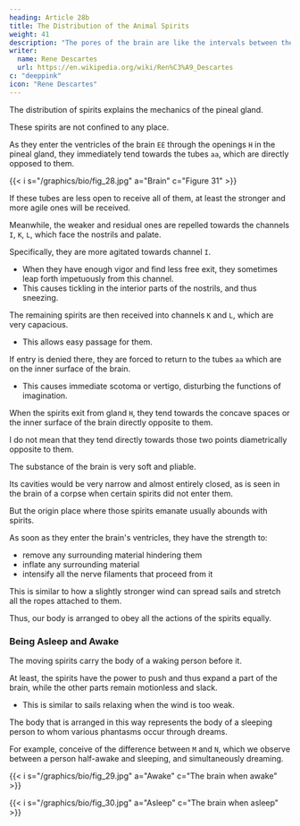 ```yaml
---
heading: Article 28b
title: The Distribution of the Animal Spirits
weight: 41
description: "The pores of the brain are like the intervals between the threads of linen"
writer:
  name: Rene Descartes
  url: https://en.wikipedia.org/wiki/Ren%C3%A9_Descartes
c: "deeppink"
icon: "Rene Descartes"
---
```




The distribution of spirits explains the mechanics of the pineal gland. 

These spirits are not confined to any place.

As they enter the ventricles of the brain `EE` through the openings `H` in the pineal gland, they immediately tend towards the tubes `aa`, which are directly opposed to them.

{{< i s="/graphics/bio/fig_28.jpg" a="Brain" c="Figure 31" >}}

If these tubes are less open to receive all of them, at least the stronger and more agile ones will be received. 

Meanwhile, the weaker and residual ones are repelled towards the channels `I`, `K`, `L`, which face the nostrils and palate.

Specifically, they are more agitated towards channel `I`.
- When they have enough vigor and find less free exit, they sometimes leap forth impetuously from this channel.
- This causes tickling in the interior parts of the nostrils, and thus sneezing. 

The remaining spirits are then received into channels `K` and `L`, which are very capacious. 
- This allows easy passage for them.

If entry is denied there, they are forced to return to the tubes `aa` which are on the inner surface of the brain.
- This causes immediate scotoma or vertigo, disturbing the functions of imagination. 

When the spirits exit from gland `H`, they tend towards the concave spaces or the inner surface of the brain directly opposite to them.

I do not mean that they tend directly towards those two points diametrically opposite to them. 

The substance of the brain is very soft and pliable.

Its cavities would be very narrow and almost entirely closed, as is seen in the brain of a corpse when certain spirits did not enter them. 

But the origin place where those spirits emanate  usually abounds with spirits. 

As soon as they enter the brain's ventricles, they have the strength to:
- remove any surrounding material hindering them
- inflate any surrounding material
- intensify all the nerve filaments that proceed from it

This is similar to how a slightly stronger wind can spread sails and stretch all the ropes attached to them. 

Thus, our body is arranged to obey all the actions of the spirits equally.


### Being Asleep and Awake

The moving spirits carry the body of a waking person before it. 

At least, the spirits have the power to push and thus expand a part of the brain, while the other parts remain motionless and slack.
- This is similar to sails relaxing when the wind is too weak.

 <!-- to fill and fully expand them. -->

The body that is arranged in this way represents the body of a sleeping person to whom various phantasms occur through dreams.


For example, conceive of the difference between `M` and `N`, which we observe between a person half-awake and sleeping, and simultaneously dreaming.


{{< i s="/graphics/bio/fig_29.jpg" a="Awake" c="The brain when awake" >}}

{{< i s="/graphics/bio/fig_30.jpg" a="Asleep" c="The brain when asleep" >}}

<!-- , as shown in Figure XXXII. -->


<!-- But before I delve into sleep and its particular dreams, it will be worth considering all those things that happen in the brain during waking hours: 

 -->
